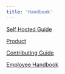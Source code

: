 ```yaml
---
title: 'Handbook'
---
```


[Self Hosted Guide](/docs/self-hosted)

[Product](/docs/product)

[Contributing Guide](/docs/contributing-guide)

[Employee Handbook](/docs/handbook/about-chatwoot/history)
